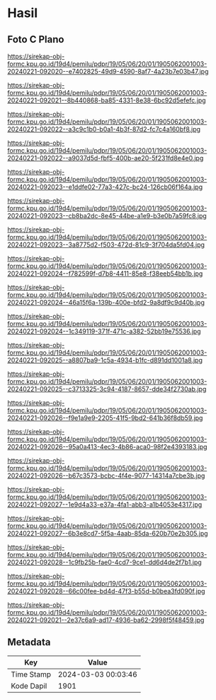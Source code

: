 # Hasil

## Foto C Plano

https://sirekap-obj-formc.kpu.go.id/19d4/pemilu/pdpr/19/05/06/20/01/1905062001003-20240221-092020--e7402825-49d9-4590-8af7-4a23b7e03b47.jpg

https://sirekap-obj-formc.kpu.go.id/19d4/pemilu/pdpr/19/05/06/20/01/1905062001003-20240221-092021--8b440868-ba85-4331-8e38-6bc92d5efefc.jpg

https://sirekap-obj-formc.kpu.go.id/19d4/pemilu/pdpr/19/05/06/20/01/1905062001003-20240221-092022--a3c9c1b0-b0a1-4b3f-87d2-fc7c4a160bf8.jpg

https://sirekap-obj-formc.kpu.go.id/19d4/pemilu/pdpr/19/05/06/20/01/1905062001003-20240221-092022--a9037d5d-fbf5-400b-ae20-5f231fd8e4e0.jpg

https://sirekap-obj-formc.kpu.go.id/19d4/pemilu/pdpr/19/05/06/20/01/1905062001003-20240221-092023--e1ddfe02-77a3-427c-bc24-126cb06f164a.jpg

https://sirekap-obj-formc.kpu.go.id/19d4/pemilu/pdpr/19/05/06/20/01/1905062001003-20240221-092023--cb8ba2dc-8e45-44be-a1e9-b3e0b7a59fc8.jpg

https://sirekap-obj-formc.kpu.go.id/19d4/pemilu/pdpr/19/05/06/20/01/1905062001003-20240221-092023--3a8775d2-f503-472d-81c9-3f704da5fd04.jpg

https://sirekap-obj-formc.kpu.go.id/19d4/pemilu/pdpr/19/05/06/20/01/1905062001003-20240221-092024--f782599f-d7b8-4411-85e8-f38eeb54bb1b.jpg

https://sirekap-obj-formc.kpu.go.id/19d4/pemilu/pdpr/19/05/06/20/01/1905062001003-20240221-092024--46a15f6a-139b-400e-bfd2-9a8df9c9d40b.jpg

https://sirekap-obj-formc.kpu.go.id/19d4/pemilu/pdpr/19/05/06/20/01/1905062001003-20240221-092024--1c349119-371f-471c-a382-52bb19e75536.jpg

https://sirekap-obj-formc.kpu.go.id/19d4/pemilu/pdpr/19/05/06/20/01/1905062001003-20240221-092025--a8807ba9-1c5a-4934-b1fc-d891dd1001a8.jpg

https://sirekap-obj-formc.kpu.go.id/19d4/pemilu/pdpr/19/05/06/20/01/1905062001003-20240221-092025--c3713325-3c94-4187-8657-dde34f2730ab.jpg

https://sirekap-obj-formc.kpu.go.id/19d4/pemilu/pdpr/19/05/06/20/01/1905062001003-20240221-092026--f9e1a9e9-2205-41f5-9bd2-641b36f8db59.jpg

https://sirekap-obj-formc.kpu.go.id/19d4/pemilu/pdpr/19/05/06/20/01/1905062001003-20240221-092026--95a0a413-4ec3-4b86-aca0-98f2e4393183.jpg

https://sirekap-obj-formc.kpu.go.id/19d4/pemilu/pdpr/19/05/06/20/01/1905062001003-20240221-092026--b67c3573-bcbc-4f4e-9077-14314a7cbe3b.jpg

https://sirekap-obj-formc.kpu.go.id/19d4/pemilu/pdpr/19/05/06/20/01/1905062001003-20240221-092027--1e9d4a33-e37a-4fa1-abb3-a1b4053e4317.jpg

https://sirekap-obj-formc.kpu.go.id/19d4/pemilu/pdpr/19/05/06/20/01/1905062001003-20240221-092027--6b3e8cd7-5f5a-4aab-85da-620b70e2b305.jpg

https://sirekap-obj-formc.kpu.go.id/19d4/pemilu/pdpr/19/05/06/20/01/1905062001003-20240221-092028--1c9fb25b-fae0-4cd7-9ce1-dd6d4de2f7b1.jpg

https://sirekap-obj-formc.kpu.go.id/19d4/pemilu/pdpr/19/05/06/20/01/1905062001003-20240221-092028--66c00fee-bd4d-47f3-b55d-b0bea3fd090f.jpg

https://sirekap-obj-formc.kpu.go.id/19d4/pemilu/pdpr/19/05/06/20/01/1905062001003-20240221-092021--2e37c6a9-ad17-4936-ba62-2998f5f48459.jpg


## Metadata

| Key        | Value               |
| ---------- | ------------------- |
| Time Stamp | 2024-03-03 00:03:46 |
| Kode Dapil | 1901                |



